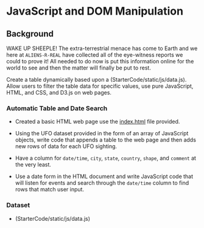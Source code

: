 # JavaScript and DOM Manipulation

## Background

WAKE UP SHEEPLE! The extra-terrestrial menace has come to Earth and we here at `ALIENS-R-REAL` have collected all of the eye-witness reports we could to prove it! All needed to do now is put this information online for the world to see and then the matter will finally be put to rest.

Create a table dynamically based upon a (StarterCode/static/js/data.js). 
Allow users to filter the table data for specific values, use pure JavaScript, HTML, and CSS, and D3.js on web pages.

### Automatic Table and Date Search 

* Created a basic HTML web page use the [index.html](StarterCode/index.html) file provided.

* Using the UFO dataset provided in the form of an array of JavaScript objects, write code that appends a table to the web page and then adds new rows of data for each UFO sighting.

* Have a column for `date/time`, `city`, `state`, `country`, `shape`, and `comment` at the very least.

* Use a date form in the HTML document and write JavaScript code that will listen for events and search through the `date/time` column to find rows that match user input.

### Dataset

* (StarterCode/static/js/data.js)



